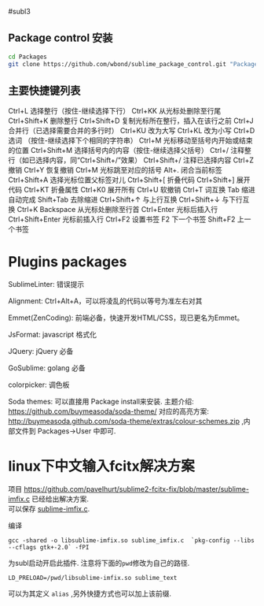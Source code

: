 #subl3

## Package control 安装

```bash
cd Packages
git clone https://github.com/wbond/sublime_package_control.git "Package Control"
```
## 主要快捷键列表
Ctrl+L 选择整行（按住-继续选择下行）
Ctrl+KK 从光标处删除至行尾
Ctrl+Shift+K 删除整行
Ctrl+Shift+D 复制光标所在整行，插入在该行之前
Ctrl+J 合并行（已选择需要合并的多行时）
Ctrl+KU 改为大写
Ctrl+KL 改为小写
Ctrl+D 选词 （按住-继续选择下个相同的字符串）
Ctrl+M 光标移动至括号内开始或结束的位置
Ctrl+Shift+M 选择括号内的内容（按住-继续选择父括号）
Ctrl+/ 注释整行（如已选择内容，同“Ctrl+Shift+/”效果）
Ctrl+Shift+/ 注释已选择内容
Ctrl+Z 撤销
Ctrl+Y 恢复撤销
Ctrl+M 光标跳至对应的括号
Alt+. 闭合当前标签
Ctrl+Shift+A 选择光标位置父标签对儿
Ctrl+Shift+[ 折叠代码
Ctrl+Shift+] 展开代码
Ctrl+KT 折叠属性
Ctrl+K0 展开所有
Ctrl+U 软撤销
Ctrl+T 词互换
Tab 缩进 自动完成
Shift+Tab 去除缩进
Ctrl+Shift+↑ 与上行互换
Ctrl+Shift+↓ 与下行互换
Ctrl+K Backspace 从光标处删除至行首
Ctrl+Enter 光标后插入行
Ctrl+Shift+Enter 光标前插入行
Ctrl+F2 设置书签
F2 下一个书签
Shift+F2 上一个书签


# Plugins packages

SublimeLinter:
	错误提示

Alignment:
	Ctrl+Alt+A，可以将凌乱的代码以等号为准左右对其

Emmet(ZenCoding):
	前端必备，快速开发HTML/CSS，现已更名为Emmet。

JsFormat:
	javascript 格式化

JQuery:
	jQuery 必备

GoSublime:
	golang 必备

colorpicker:
	调色板

Soda themes:
	可以直接用 Package install来安装. 
	主题介绍: <https://github.com/buymeasoda/soda-theme/>
	对应的高亮方案: <http://buymeasoda.github.com/soda-theme/extras/colour-schemes.zip> ,内部文件到 Packages->User 中即可.


# linux下中文输入fcitx解决方案

项目 <https://github.com/pavelhurt/sublime2-fcitx-fix/blob/master/sublime-imfix.c> 已经给出解决方案.   
可以保存 [sublime-imfix.c](https://raw.github.com/pavelhurt/sublime2-fcitx-fix/master/sublime-imfix.c).

编译

	gcc -shared -o libsublime-imfix.so sublime_imfix.c  `pkg-config --libs --cflags gtk+-2.0` -fPI

为subl启动开启此插件. 注意将下面的`pwd`修改为自己的路径.

	LD_PRELOAD=/pwd/libsublime-imfix.so sublime_text

可以为其定义 `alias` ,另外快捷方式也可以加上该前缀.


